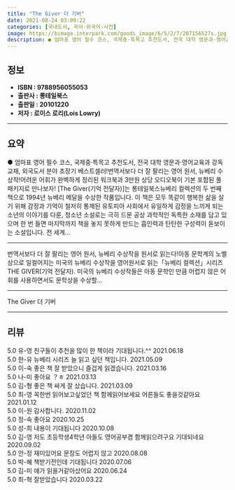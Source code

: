 ```yaml
---
title: "The Giver 더 기버"
date: 2021-08-24 03:09:22
categories: [국내도서, 국어-외국어-사전]
image: https://bimage.interpark.com/goods_image/6/5/2/7/207156527s.jpg
description: ● 엄마표 영어 필수 코스, 국제중·특목고 추천도서, 전국 대학 영문과·영어교육과 강독 교재, 외국도서 분야 초장기 베스트셀러!번역서보다 더 잘 팔리는 영어 원서, 뉴베리 수상작!어려운 어휘가 완벽하게 정리된 워크북과 3만원 상당 오디오북이 기본 포함된 풀 패키지로 만나보자! [The
---
```


## **정보**

- **ISBN : 9788956055053**
- **출판사 : 롱테일북스**
- **출판일 : 20101220**
- **저자 : 로이스 로리(Lois Lowry)**

------



## **요약**

●  엄마표 영어 필수 코스, 국제중·특목고 추천도서, 전국 대학 영문과·영어교육과 강독 교재, 외국도서 분야 초장기 베스트셀러!번역서보다 더 잘 팔리는 영어 원서, 뉴베리 수상작!어려운 어휘가 완벽하게 정리된 워크북과 3만원 상당 오디오북이 기본 포함된 풀 패키지로 만나보자! [The Giver(기억 전달자)]는 롱테일북스뉴베리 컬렉션의 두 번째 책으로 1994년 뉴베리 메달을 수상한 작품입니다. 이 책은 모두 똑같이 행복한 삶을 살기 위해 감정과 기억이 철저히 통제된 유토피아 사회에서 유일하게 감정을 느끼게 되는 소년의 이야기를 다룬, 청소년 소설로는 극히 드문 공상 과학적인 독특한 소재를 담고 있으며 한 번 들면 마지막까지 책을 놓지 못하게 만드는 흡인력과 탄탄한 구성력이 돋보이는 소설입니다.  전 세계...

------

번역서보다 더 잘 팔리는 영어 원서, 뉴베리 수상작을 원서로 읽는다!아동 문학계의 노벨상으로 일컬어지는 미국의 뉴베리 수상작을 영어원서로 읽는「뉴베리 컬렉션」시리즈THE GIVER(기억 전달자). 미국의 뉴베리 수상작들은 아동 문학인 만큼 어렵지 않은 어휘를 사용하면서도 문학상을 수상할... 

------


The Giver 더 기버 

------


## **리뷰** 

5.0 유-영 친구들이 추천을 많이 한 책이라 기대됩니다.^^ 2021.06.18 <br/>5.0 한-유 뉴베리 시리즈 늘 읽고 싶던 책입니다. 2021.05.09 <br/>5.0 이-숙 좋은 책 잘 받았으니 즐겁게 읽겠습니다. 2021.03.16 <br/>5.0 나-미 좋아요 ？ㅎ 2021.03.13 <br/>5.0 김-형 좋은 책 싸게 잘 샀습니다. 2021.03.09 <br/>5.0 최-영 꼭한번 읽어보고싶었던 책 함께읽어보세요
어른들도 좋을것같아요 2021.01.12 <br/>5.0 이-원 감사합니다. 2020.11.02 <br/>5.0 정-숙 좋아요 2020.10.25 <br/>5.0 성-희 내용이 기대됩니다 2020.10.08 <br/>5.0 김-영 저도 초등학생4학년 아들도 영어공부겸 함께읽으려구요 기대되네요 2020.09.02 <br/>5.0 안-정 재미있어요 문장도 어렵지 않고 2020.08.08 <br/>5.0 박-혜 책받기전인데 기대됩니다 2020.07.06 <br/>5.0 김-미 애가 읽을거같아샀어요 2020.06.24 <br/>5.0 최-혁 잘받았습니다 2020.03.22 <br/>